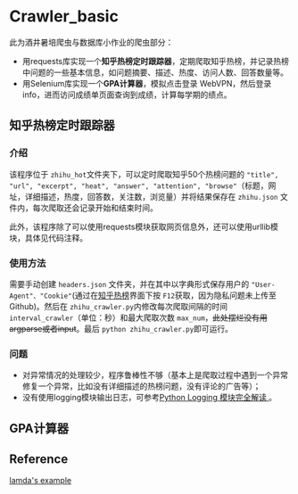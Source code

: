 # Crawler_basic

此为酒井暑培爬虫与数据库小作业的爬虫部分：

+ 用requests库实现一个**知乎热榜定时跟踪器**，定期爬取知乎热榜，并记录热榜中问题的一些基本信息，如问题摘要、描述、热度、访问人数、回答数量等。
+ 用Selenium库实现一个**GPA计算器**，模拟点击登录 WebVPN，然后登录 info，进而访问成绩单页面查询到成绩，计算每学期的绩点。

## 知乎热榜定时跟踪器

### 介绍

该程序位于 `zhihu_hot`文件夹下，可以定时爬取知乎50个热榜问题的 `"title", "url", "excerpt", "heat", "answer", "attention", "browse"`（标题，网址，详细描述，热度，回答数，关注数，浏览量）并将结果保存在 `zhihu.json` 文件内，每次爬取还会记录开始和结束时间。

此外，该程序除了可以使用requests模块获取网页信息外，还可以使用urllib模块，具体见代码注释。

### 使用方法

需要手动创建 `headers.json` 文件夹，并在其中以字典形式保存用户的 `"User-Agent"、"Cookie"`(通过在[知乎热榜](https://www.zhihu.com/hot)界面下按 `F12`获取，因为隐私问题未上传至Github)。然后在 `zhihu_crawler.py`内修改每次爬取间隔的时间 `interval_crawler`（单位：秒）和最大爬取次数 `max_num`，~~此处摆烂没有用argparse或者input~~。最后 `python zhihu_crawler.py`即可运行。

### 问题

+ 对异常情况的处理较少，程序鲁棒性不够（基本上是爬取过程中遇到一个异常修复一个异常，比如没有详细描述的热榜问题，没有评论的广告等）；
+ 没有使用logging模块输出日志，可参考[Python Logging 模块完全解读 ](https://www.sohu.com/a/313356453_571478)。

## GPA计算器

## Reference

[lamda&#39;s example](https://github.com/Btlmd/sast2022-crawler-SQL-training)
